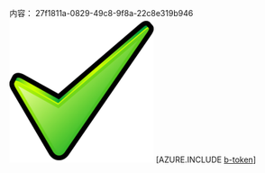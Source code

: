 内容： 27f1811a-0829-49c8-9f8a-22c8e319b946![图像](78b63b27-9e26-4e0b-85f3-a134f390842e.png)
[AZURE.INCLUDE [b-token](949b7071-73d4-4fa1-8e63-335b37c509e7.md)]
